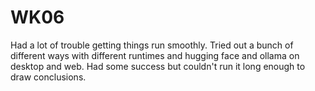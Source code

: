 # WK06

Had a lot of trouble getting things run smoothly. Tried out a bunch of different ways with different runtimes and hugging face and ollama on desktop and web. Had some success but couldn't run it long enough to draw conclusions. 
